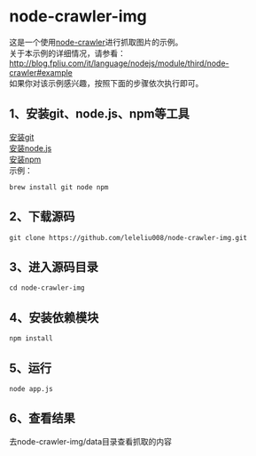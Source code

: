 # node-crawler-img
这是一个使用<a href='http://blog.fpliu.com/it/language/nodejs/module/third/node-crawler' target='_blank'>node-crawler</a>进行抓取图片的示例。
<br>
关于本示例的详细情况，请参看：<a href='http://blog.fpliu.com/it/language/nodejs/module/third/node-crawler#example' target='_blank'>http://blog.fpliu.com/it/language/nodejs/module/third/node-crawler#example</a>
<br>
如果你对该示例感兴趣，按照下面的步骤依次执行即可。

## 1、安装git、node.js、npm等工具
<a href="http://blog.fpliu.com/it/software/git" target="_blank">安装git</a><br>
<a href="http://blog.fpliu.com/it/language/NodeJS/installation" target="_blank">安装node.js</a><br>
<a href="http://blog.fpliu.com/it/language/NodeJS/package/npm" target="_blank">安装npm</a><br>
示例：
```
brew install git node npm
```
## 2、下载源码
```
git clone https://github.com/leleliu008/node-crawler-img.git
```
## 3、进入源码目录
```
cd node-crawler-img
```
## 4、安装依赖模块
```
npm install
```
## 5、运行
```
node app.js
```
## 6、查看结果
去node-crawler-img/data目录查看抓取的内容
